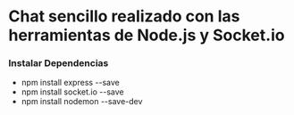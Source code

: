 # Chat sencillo realizado con las herramientas de Node.js y Socket.io

### Instalar Dependencias
* npm install express --save
* npm install socket.io --save
* npm install nodemon --save-dev